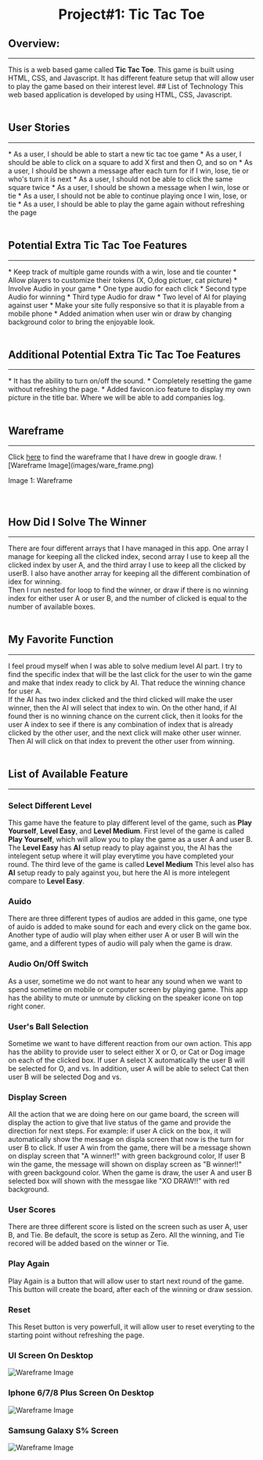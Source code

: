# <center>Project#1: Tic Tac Toe </center>
## Overview: 
<hr>
This is a web based game called <b>Tic Tac Toe</b>. This game is built using HTML, CSS, and Javascript. It has different feature setup that will allow user to play the game based on their interest level.   
## List of Technology
This web based application is developed by using HTML, CSS, Javascript. <br><br>

## User Stories
<hr>
* As a user, I should be able to start a new tic tac toe game
* As a user, I should be able to click on a square to add X first and then O, and so on
* As a user, I should be shown a message after each turn for if I win, lose, tie or who's turn it is next
* As a user, I should not be able to click the same square twice
* As a user, I should be shown a message when I win, lose or tie
* As a user, I should not be able to continue playing once I win, lose, or tie
* As a user, I should be able to play the game again without refreshing the page
<br><br>

## Potential Extra Tic Tac Toe Features
<hr>
 * Keep track of multiple game rounds with a win, lose and tie counter
 * Allow players to customize their tokens (X, O,dog pictuer, cat picture)
 * Involve Audio in your game
    * One type audio for each click
    * Second type Audio for winning
    * Third type Audio for draw
 * Two level of AI for playing against user 
 * Make your site fully responsive so that it is playable from a mobile phone
* Added animation when user win or draw by changing background color to bring the enjoyable look. 
<br><br>

 ## Additional Potential Extra Tic Tac Toe Features
 <hr>
* It has the ability to turn on/off the sound.
* Completely resetting the game without refreshing the page.
* Added favicon.ico feature to display my own picture in the title bar. Where we will be able to add companies log. 
<br><br>

## Wareframe
<hr>
 Click <a href="https://docs.google.com/drawings/d/1smcYsMxWf0JbEK6ZU2w4Gp5cHjETjmAsD5_-7CBTE_k/edit">here</a>
  to find the wareframe that I have drew in google draw. 
  ![Wareframe Image](images/ware_frame.png)
  
  Image 1: Wareframe<br>
<br><br>

## How Did I Solve The Winner
<hr>
There are four different arrays that I have managed in this app. One array I manage for keeping all the clicked index, second array I use to keep all the clicked index by user A, and the third array I use to keep all the clicked by userB. I also have another array for keeping all the different combination of idex for winning.<br>
Then I run nested for loop to find the winner, or draw if there is no winning index for either user A or user B, and the number of clicked is equal to the number of available boxes.  
<br><br>

## My Favorite Function
<hr>
 I feel proud myself when I was able to solve medium level AI part. I try to find the specific index that will be the last click for the user to win the game and make that index ready to click by AI. That reduce the winning chance for user A. 
 <br>If the AI has two index clicked and the third clicked will make the user winner, then the AI will select that index to win. On the other hand, if AI found ther is no winning chance on the current click, then it looks for the user A index to see if there is any combination of index  that is already clicked by the other user, and the next click will make other user winner. Then AI will click on that index to prevent the other user from winning. 
<br><br>
 
## List of Available Feature
<hr>

### Select Different Level
 This game have the feature to play different level of the game, such as <b>Play Yourself</b>, <b>Level Easy</b>, and <b>Level Medium</b>. First level of the game is called <b>Play Yourself</b>, which will allow you to play the game as a user A and user B. The <b>Level Easy</b> has <b>AI</b> setup ready to play against you, the AI has the intelegent setup where it will play everytime you have completed your round. The third leve of the game is called <b>Level Medium</b> This level also has <b>AI</b> setup ready to paly against you, but here the AI is more intelegent compare to <b>Level Easy</b>. 
 ### Auido
 There are three different types of audios are added in this game, one type of auido is added to make sound for each and every click on the game box. Another type of audio will play when either user A or user B will win the game, and a different types of audio will paly when the game is draw. 
### Audio On/Off Switch
As a user, sometime we do not want to hear any sound when we want to spend sometime on mobile or computer screen by playing game. This app has the ability to mute or unmute by clicking on the speaker icone on top right coner.
### User's Ball Selection
Sometime we want to have different reaction from our own action. This app has the ability to provide user to select either X or O, or Cat or Dog image on each of the clicked box. If user A select X automatically the user B will be selected for O, and vs. In addition, user A will be able to select Cat then user B will be selected Dog and vs. 
### Display Screen
All the action that we are doing here on our game board, the screen will display the action to give that live status of the game and provide the direction for next steps. For example: if user A click on the box, it will automatically show the message on displa screen that now is the turn for user B to click. If user A win from the game, there will be a message shown on display screen that "A winner!!" with green background color, If user B win the game, the message will shown on display screen as "B winner!!" with green backgound color. When the game is draw, the user A and user B selected box will shown with the messgae like "XO DRAW!!" with red background.    
### User Scores 
There are three different score is listed on the screen such as user A, user B, and Tie. Be default, the score is setup as Zero. All the winning, and Tie recored will be added based on the winner or Tie. 
### Play Again
Play Again is a button that will allow user to start next round of the game. This button will create the board, after each of the winning or draw session. 
### Reset
This Reset button is very powerfull, it will allow user to reset everyting to the starting point without refreshing the page. 


### UI Screen On Desktop

![Wareframe Image](images/desktop.png)

### Iphone 6/7/8 Plus Screen On Desktop
![Wareframe Image](images/iphone.png)

### Samsung Galaxy S% Screen
![Wareframe Image](images/galaxys5.png)